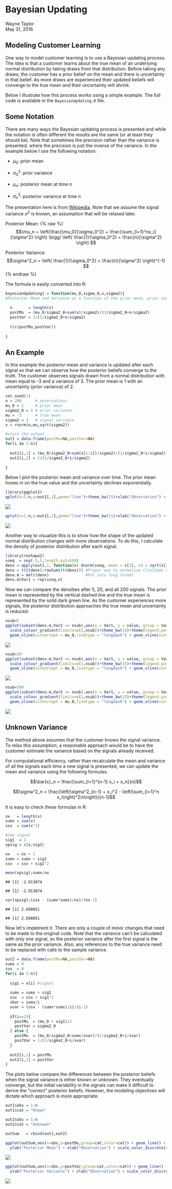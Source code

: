 # Bayesian Updating
Wayne Taylor  
May 31, 2016  

## Modeling Customer Learning

One way to model customer learning is to use a Bayesian updating process. The idea is that a customer learns about the true mean of an underlying normal distribution by taking draws from that distribution. Before taking any draws, the customer has a prior belief on the mean and there is uncertainty in that belief. As more draws are experienced their updated beliefs will converge to the true mean and their uncertainty will shrink.

Below I illustrate how this process works using a simple example. The full code is available in the `BayesianUpdating.R` file.

## Some Notation

There are many ways the Bayesian updating process is presented and while the notation is often different the results are the same (or at least they should be). Note that sometimes the precision rather than the variance is presented, where the precision is just the inverse of the variance. In the example below I use the following notation:

* $\mu_0$: prior mean
  
* $\sigma^2_0$: prior variance
  
* $\mu_n$: posterior mean at time $n$
  
* $\sigma^2_n$: posterior variance at time $n$

The presentation here is from [Wikipedia](https://en.wikipedia.org/wiki/Conjugate_prior). Note that we assume the signal variance $\sigma^2$ is known, an assumption that will be relaxed later.

Posterior Mean:
 {% raw %}
$$\mu_n =  \left(\frac{\mu_0}{\sigma_0^2} + \frac{\sum_{i=1}^nx_i}{\sigma^2} \right) \bigg/  \left( \frac{1}{\sigma_0^2} + \frac{n}{\sigma^2} \right) $$

Posterior Variance:
$$\sigma^2_n = \left( \frac{1}{\sigma_0^2} + \frac{n}{\sigma^2} \right)^{-1} $$
 {% endraw %}

The formula is easily converted into R:


```r
bayesianUpdating1 = function(mu_0,sigma_0,x,sigma2){
#Posterior Mean and Variance as a function of the prior mean, prior variance, signals, and true signal variance  
  
  n       = length(x)
  postMu  = (mu_0/sigma2_0+sum(x)/sigma2)/(1/sigma2_0+n/sigma2)
  postVar = 1/(1/sigma2_0+n/sigma2)
  
  t(c(postMu,postVar))
  
}
```


## An Example

In this example the posterior mean and variance is updated after each signal so that we can observe how the posterior beliefs converge to the truth. The customer observes signals drawn from a normal distribution with mean equal to -3 and a variance of 3. The prior mean is 1 with an uncertainty (prior variance) of 2.


```r
set.seed(1)
n = 200      # observations
mu_0 = 1     # prior mean
sigma2_0 = 2 # prior variance
mu = -3      # true mean
sigma2 = 3   # signal variance
x = rnorm(n,mu,sqrt(sigma2))

#store the output
out1 = data.frame(postMu=NA,postVar=NA)
for(i in 1:n){
  
  out1[i,1] = (mu_0/sigma2_0+sum(x[1:i])/sigma2)/(1/sigma2_0+i/sigma2) #Posterior Mean
  out1[i,2] = 1/(1/sigma2_0+i/sigma2)                                  #Posterior Variance
  
}
```

Below I plot the posterior mean and variance over time. The prior mean hones in on the true value and the uncertainty declines exponentially.


```r
library(ggplot2)
qplot(x=1:n,y=out1[,1],geom="line")+theme_bw(15)+xlab("Observation") + ylab("Posterior Mean") + geom_hline(yintercept = mu,linetype="dashed")
```

![](Bayesian_Updating_files/figure-html/unnamed-chunk-3-1.png)<!-- -->

```r
qplot(x=1:n,y=out1[,2],geom="line")+theme_bw(15)+xlab("Observation") + ylab("Posterior Variance")
```

![](Bayesian_Updating_files/figure-html/unnamed-chunk-3-2.png)<!-- -->

Another way to visualize this is to show how the shape of the updated normal distribution changes with more observations. To do this, I calculate the density of posterior distribution after each signal.


```r
library(reshape2)
xseq  = seq(-5,5,length.out=500)
denx = apply(out1,1, function(x) dnorm(xseq, mean = x[1], sd = sqrt(x[2])))
denx = t(t(denx)/rowSums(t(denx))) #Proper way to normalize (/colSums won't work as expected)
denx.m = melt(denx)                #Put into long format
denx.m$Var1 = rep(xseq,n)
```

Now we can compare the densities after 5, 20, and all 200 signals. The prior mean is represented by the vertical dashed line and the true mean is represented by the solid dark green line. As the customer experiences more signals, the posterior distribution approaches the true mean and uncertainty is reduced.


```r
nsub=5
ggplot(subset(denx.m,Var2 <= nsub),aes(x = Var1, y = value, group = Var2,color=Var2)) + geom_line() + 
  scale_colour_gradient(limits=c(1,nsub))+theme_bw(15)+theme(legend.position="none")+
  geom_vline(xintercept = mu_0,linetype = "longdash") + geom_vline(xintercept = mu,color="sea green") + xlab("x") + ylab("") + ylim(c(0,.025))+ggtitle("5 Observations")
```

![](Bayesian_Updating_files/figure-html/unnamed-chunk-5-1.png)<!-- -->

```r
nsub=20
ggplot(subset(denx.m,Var2 <= nsub),aes(x = Var1, y = value, group = Var2,color=Var2)) + geom_line() + 
  scale_colour_gradient(limits=c(1,nsub))+theme_bw(15)+theme(legend.position="none")+
  geom_vline(xintercept = mu_0,linetype = "longdash") + geom_vline(xintercept = mu,color="sea green") + xlab("x") + ylab("") + ylim(c(0,.025))+ggtitle("20 Observations")
```

![](Bayesian_Updating_files/figure-html/unnamed-chunk-5-2.png)<!-- -->

```r
nsub=200
ggplot(subset(denx.m,Var2 <= nsub),aes(x = Var1, y = value, group = Var2,color=Var2)) + geom_line() + 
  scale_colour_gradient(limits=c(1,nsub))+theme_bw(15)+theme(legend.position="none")+
  geom_vline(xintercept = mu_0,linetype = "longdash") + geom_vline(xintercept = mu,color="sea green") + xlab("x") + ylab("") + ylim(c(0,.075))+ggtitle("200 Observations")
```

![](Bayesian_Updating_files/figure-html/unnamed-chunk-5-3.png)<!-- -->

## Unknown Variance

The method above assumes that the customer knows the signal variance. To relax this assumption, a reasonable approach would be to have the customer estimate the variance based on the signals already received.

For computational efficiency, rather than recalculate the mean and variance of all the signals each time a new signal is presented, we can update the mean and variance using the following formulas.

$$\bar{x}_n = \frac{\sum_{i=1}^{n-1} x_i + x_n}{n}$$

$$\sigma^2_n =  \frac{\left(\sigma^2_{n-1} + x_i^2 - \left(\sum_{i=1}^n x_i\right)^2/n\right)}{n-1}$$

It is easy to check these formulas in R:

```r
nx   = length(x)
sumx = sum(x)
ssx  = sum(x^2)

#new signal
sig1  = 2
xpsig = c(x,sig1)

nx   = nx + 1
sumx = sumx + sig1
ssx  = ssx + sig1^2

mean(xpsig);sumx/nx
```

```
## [1] -2.913874
```

```
## [1] -2.913874
```

```r
var(xpsig);(ssx - (sumx*sumx)/nx)/(nx-1)
```

```
## [1] 2.698051
```

```
## [1] 2.698051
```

Now let's implement it. There are only a couple of minor changes that need to be made to the original code. Note that the variance can't be calculated with only one signal, so the posterior variance after the first signal is the same as the prior variance. Also, any references to the true variance need to be replaced with calls to the sample variance.


```r
out2 = data.frame(postMu=NA,postVar=NA)
sumx = 0
ssx  = 0
for(i in 1:n){
  
  sig1 = x[i] #signal
  
  sumx = sumx + sig1
  ssx  = ssx + sig1^2
  xbar = sumx/i
  xvar = (ssx - (sumx*sumx)/i)/(i-1)
  
  if(i==1){
    postMu  = (mu_0 + sig1)/2
    postVar = sigma2_0 
  } else {
    postMu  = (mu_0/sigma2_0+sumx/xvar)/(1/sigma2_0+i/xvar)
    postVar = 1/(1/sigma2_0+i/xvar)
  }
  
  out2[i,1] = postMu
  out2[i,2] = postVar
}
```

The plots below compare the differences between the posterior beliefs when the signal variance is either known or unknown. They eventually converge, but the initial variability in the signals can make it difficult to derive the "correct" posterior beliefs. However, the modeling objectives will dictate which approach is more appropriate.


```r
out1$obs = 1:n
out1$cat = "Known"

out2$obs = 1:n
out2$cat = "Unknown"

outSum   = rbind(out1,out2)

ggplot(outSum,aes(x=obs,y=postMu,group=cat,color=cat)) + geom_line() + theme_bw(15) +
  ylab("Posterior Mean") + xlab("Observation") + scale_color_discrete(name="Signal Variance")
```

![](Bayesian_Updating_files/figure-html/unnamed-chunk-8-1.png)<!-- -->

```r
ggplot(outSum,aes(x=obs,y=postVar,group=cat,color=cat)) + geom_line() + theme_bw(15) +
  ylab("Posterior Variance") + xlab("Observation") + scale_color_discrete(name="Signal Variance")
```

![](Bayesian_Updating_files/figure-html/unnamed-chunk-8-2.png)<!-- -->
